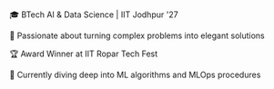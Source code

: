 🎓 BTech AI & Data Science | IIT Jodhpur '27

🔬 Passionate about turning complex problems into elegant solutions

🏆 Award Winner at  IIT Ropar Tech Fest

🌱 Currently diving deep into ML algorithms and MLOps procedures
<!---
AaravDB/AaravDB is a ✨ special ✨ repository because its `README.md` (this file) appears on your GitHub profile.
You can click the Preview link to take a look at your changes.
--->
